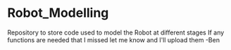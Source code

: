 # Robot_Modelling
Repository to store code used to model the Robot at different stages
If any functions are needed that I missed let me know and I'll upload them -Ben
